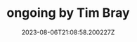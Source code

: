 ---
title: "ongoing by Tim Bray"
category: "IndieWeb & Personal Blogs"
site_url: https://www.tbray.org/ongoing/comments.atom
feed_url: https://www.tbray.org/ongoing/ongoing.atom
date: 2023-08-06T21:08:58.200227Z
domain: www.tbray.org

---